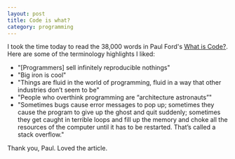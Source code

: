 ```yaml
---
layout: post
title: Code is what?
category: programming
---
```


I took the time today to read the 38,000 words in Paul Ford's [What is Code?](http://www.bloomberg.com/graphics/2015-paul-ford-what-is-code/). Here are some of the terminology highlights I liked: 

* "[Programmers] sell infinitely reproducible nothings"
* "Big iron is cool"
* "Things are fluid in the world of programming, fluid in a way that other industries don’t seem to be"
* "People who overthink programming are “architecture astronauts”"
* "Sometimes bugs cause error messages to pop up; sometimes they cause the program to give up the ghost and quit suddenly; sometimes they get caught in terrible loops and fill up the memory and choke all the resources of the computer until it has to be restarted. That’s called a stack overflow."

Thank you, Paul. Loved the article.
